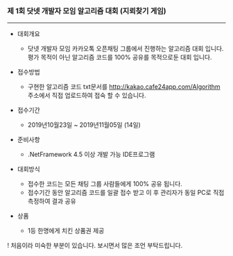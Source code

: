 ### **제 1회 닷넷 개발자 모임 알고리즘 대회 (지뢰찾기 게임)**

***
* 대회개요
  - 닷넷 개발자 모임 카카오톡 오픈채팅 그룹에서 진행하는 알고리즘 대회 입니다.
    평가 목적이 아닌 알고리즘 코드를 100% 공유를 목적으로둔 대회 입니다.

* 접수방법
  - 구현한 알고리즘 코드 txt문서를 http://kakao.cafe24app.com/Algorithm 주소에서 직접 업로드하여 접숙 할 수 있습니다.

* 접수기간
  - 2019년10월23일 ~ 2019년11월05일 (14일)

* 준비사항
  - .NetFramework 4.5 이상 개발 가능 IDE프로그램

* 대회방식
  - 접수한 코드는 모든 채팅 그룹 사람들에게 100% 공유 됩니다.
  - 접수기간 동안 알고리즘 코드를 일괄 접수 받고 이 후 관리자가 동일 PC로 직접 측정하여 결과 공유

* 상품
  - 1등 한명에게 치킨 상품권 제공

! 처음이라 미숙한 부분이 있습니다. 보시면서 많은 조언 부탁드립니다.
